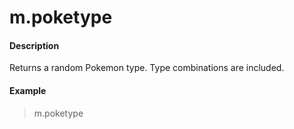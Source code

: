 # m.poketype

#### Description

Returns a random Pokemon type. Type combinations are included.

#### Example

> m.poketype
